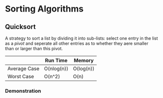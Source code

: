 # Sorting Algorithms

## Quicksort

A strategy to sort a list by dividing it into sub-lists: select one entry in the list as a *pivot* and seperate all other entries as to
whether they aere smaller than or larger than this pivot.

||  Run Time     | Memory
---- | ----- | ----
Average Case   |     O(nlog(n))          | O(log(n))
Worst Case   |     O(n^2)          | O(n)

### Demonstration
